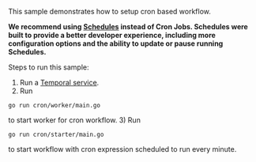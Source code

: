 This sample demonstrates how to setup cron based workflow.


**We recommend using [Schedules](../schedule) instead of Cron Jobs. Schedules were built to provide a better developer experience, including more configuration options and the ability to update or pause running Schedules.**

Steps to run this sample:
1) Run a [Temporal service](https://github.com/temporalio/samples-go/tree/main/#how-to-use).
2) Run 
```
go run cron/worker/main.go 
```
to start worker for cron workflow.
3) Run
```
go run cron/starter/main.go
```
to start workflow with cron expression scheduled to run every minute.
